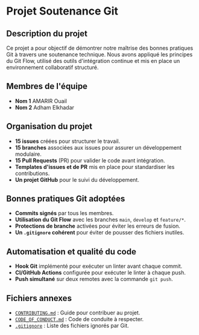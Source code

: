 # Projet Soutenance Git

## Description du projet
Ce projet a pour objectif de démontrer notre maîtrise des bonnes pratiques Git à travers une soutenance technique. Nous avons appliqué les principes du Git Flow, utilisé des outils d'intégration continue et mis en place un environnement collaboratif structuré.

## Membres de l'équipe
- **Nom 1**  AMARIR Ouail
- **Nom 2** Adham Elkhadar

## Organisation du projet
- **15 issues** créées pour structurer le travail.
- **15 branches** associées aux issues pour assurer un développement modulaire.
- **15 Pull Requests** (PR) pour valider le code avant intégration.
- **Templates d'issues et de PR** mis en place pour standardiser les contributions.
- **Un projet GitHub** pour le suivi du développement.

## Bonnes pratiques Git adoptées
- **Commits signés** par tous les membres.
- **Utilisation du Git Flow** avec les branches `main`, `develop` et `feature/*`.
- **Protections de branche** activées pour éviter les erreurs de fusion.
- **Un `.gitignore` cohérent** pour éviter de pousser des fichiers inutiles.

## Automatisation et qualité du code
- **Hook Git** implémenté pour exécuter un linter avant chaque commit.
- **CI/GitHub Actions** configurée pour exécuter le linter à chaque push.
- **Push simultané** sur deux remotes avec la commande `git push`.

## Fichiers annexes
- [`CONTRIBUTING.md`](CONTRIBUTING.md) : Guide pour contribuer au projet.
- [`CODE_OF_CONDUCT.md`](CODE_OF_CONDUCT.md) : Code de conduite à respecter.
- [`.gitignore`](.gitignore) : Liste des fichiers ignorés par Git.


